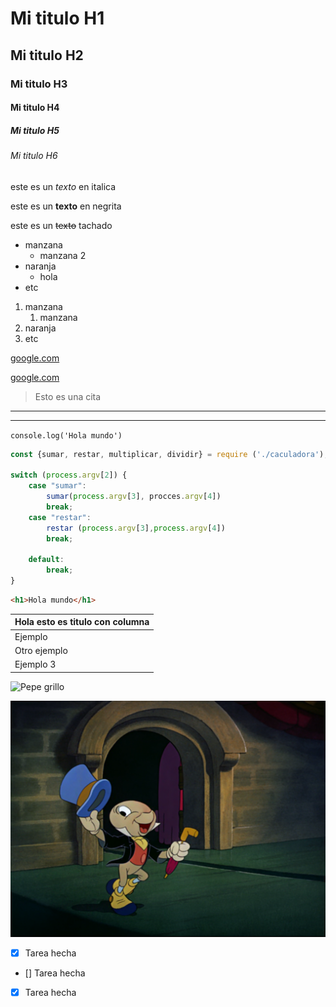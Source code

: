 <!-- Asi es como se comenta en HTML -->
<!--Para Visualizar tanto el codigo como la previsualizacion se teclea: F1 o Ctrl+Shift+P y se busca la opcion markdown open preview-->

<!-- Encabezados -->

# Mi titulo H1
## Mi titulo H2
### Mi titulo H3
#### Mi titulo H4
##### Mi titulo H5
###### Mi titulo H6


<!-- italic -->
este es un *texto* en italica

<!-- strong -->
este es un **texto** en negrita

<!-- strikethrough -->
este es un ~~texto~~ <!--Para hacerlo es Alt+126--> tachado

<!-- UL -->
* manzana
    * manzana 2
* naranja
    * hola
* etc

1. manzana
    1. manzana
2. naranja
3. etc

<!-- Asi se pueden poner textos con encales -->
[google.com](https://www.google.com)
<!-- Para ponerle un texto, dentro del parentesis se le escribe el spring -->
[google.com](https://www.google.com "Esto te lleva a google")

<!-- con el > se puede citar frases -->
> Esto es una cita

<!-- Asi se generan lineas -->

---
___

<!-- Para escribir codigo hay que ponerlo dentro de comillas `` -->
`console.log('Hola mundo')`
<!-- Para escribir un bloque de codigo con varias lineas van dentro de triple comillas `````` y en los primeros se puede poner que clase de codigo es para que lo remarque -->
```javascript
const {sumar, restar, multiplicar, dividir} = require ('./caculadora');

switch (process.argv[2]) {
    case "sumar":
        sumar(process.argv[3], procces.argv[4])
        break;
    case "restar":
        restar (process.argv[3],process.argv[4])
        break;

    default:
        break;
}
```

```html
<h1>Hola mundo</h1>
```

<!-- Para hacer textos con regla -->
| Hola esto es titulo con columna   |
|-----------------------------------|
| Ejemplo   |
| Otro ejemplo  |
|Ejemplo 3  |

<!-- Para poner imagenes -->
![Pepe grillo](https://upload.wikimedia.org/wikipedia/commons/b/b5/Jiminy_Cricket.png "Pepe Grillo")

![pepe grillo](pepegrillo.png "Pepe Grillo")

<!-- Para poner listas en Git -->

* [x] Tarea hecha
* [] Tarea hecha
* [x] Tarea hecha